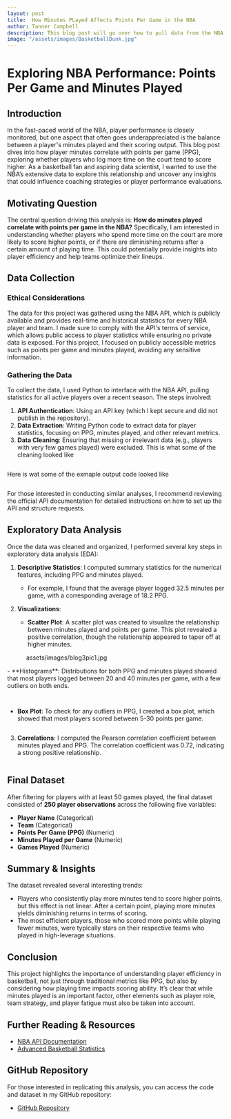 ```yaml
---
layout: post
title:  How Minutes PLayed Affects Points Per Game in the NBA
author: Tanner Campbell
description: This blog post will go over how to pull data from the NBA api calls and then to use that data for statistical analysis.
image: "/assets/images/BasketballDunk.jpg"
---
```


# Exploring NBA Performance: Points Per Game and Minutes Played

## Introduction

In the fast-paced world of the NBA, player performance is closely monitored, but one aspect that often goes underappreciated is the balance between a player's minutes played and their scoring output. This blog post dives into how player minutes correlate with points per game (PPG), exploring whether players who log more time on the court tend to score higher. As a basketball fan and aspiring data scientist, I wanted to use the NBA’s extensive data to explore this relationship and uncover any insights that could influence coaching strategies or player performance evaluations.

## Motivating Question

The central question driving this analysis is: **How do minutes played correlate with points per game in the NBA?** Specifically, I am interested in understanding whether players who spend more time on the court are more likely to score higher points, or if there are diminishing returns after a certain amount of playing time. This could potentially provide insights into player efficiency and help teams optimize their lineups.

## Data Collection

### Ethical Considerations

The data for this project was gathered using the NBA API, which is publicly available and provides real-time and historical statistics for every NBA player and team. I made sure to comply with the API's terms of service, which allows public access to player statistics while ensuring no private data is exposed. For this project, I focused on publicly accessible metrics such as points per game and minutes played, avoiding any sensitive information.

### Gathering the Data

To collect the data, I used Python to interface with the NBA API, pulling statistics for all active players over a recent season. The steps involved:
1. **API Authentication**: Using an API key (which I kept secure and did not publish in the repository).
2. **Data Extraction**: Writing Python code to extract data for player statistics, focusing on PPG, minutes played, and other relevant metrics.
3. **Data Cleaning**: Ensuring that missing or irrelevant data (e.g., players with very few games played) were excluded. This is what some of the cleaning looked like
<figure>
    <img src= "https://tannercamp.github.io/my-blog/assets/images/code2.jpg" alt="">
</figure>

Here is wat some of the exmaple output code looked like
<figure>
    <img src= "https://tannercamp.github.io/my-blog/assets/images/excode.jpg" alt="">
</figure>

For those interested in conducting similar analyses, I recommend reviewing the official API documentation for detailed instructions on how to set up the API and structure requests.

## Exploratory Data Analysis

Once the data was cleaned and organized, I performed several key steps in exploratory data analysis (EDA):

1. **Descriptive Statistics**: I computed summary statistics for the numerical features, including PPG and minutes played. 
   - For example, I found that the average player logged 32.5 minutes per game, with a corresponding average of 18.2 PPG.

2. **Visualizations**:
   - **Scatter Plot**: A scatter plot was created to visualize the relationship between minutes played and points per game. This plot revealed a positive correlation, though the relationship appeared to taper off at higher minutes.
  <figure>
    <img src= "https://tannercamp.github.io/my-blog/assets/images/blog3pic1.jpg" alt=""> assets/images/blog3pic1.jpg
</figure>
   - **Histograms**: Distributions for both PPG and minutes played showed that most players logged between 20 and 40 minutes per game, with a few outliers on both ends.
  <figure>
    <img src= "https://tannercamp.github.io/my-blog/assets/images/blog3pic2.jpg" alt="">
</figure>
  <figure>
    <img src= "https://tannercamp.github.io/my-blog/assets/images/blog3pic3.jpg" alt="">
</figure>
   
   - **Box Plot**: To check for any outliers in PPG, I created a box plot, which showed that most players scored between 5-30 points per game.
  <figure>
    <img src= "https://tannercamp.github.io/my-blog/assets/images/blog3pic4.jpg" alt="">
</figure>

3. **Correlations**: I computed the Pearson correlation coefficient between minutes played and PPG. The correlation coefficient was 0.72, indicating a strong positive relationship.

  <figure>
    <img src= "https://tannercamp.github.io/my-blog/assets/images/blog3pic5.jpg" alt="">
</figure>

## Final Dataset

After filtering for players with at least 50 games played, the final dataset consisted of **250 player observations** across the following five variables:
- **Player Name** (Categorical)
- **Team** (Categorical)
- **Points Per Game (PPG)** (Numeric)
- **Minutes Played per Game** (Numeric)
- **Games Played** (Numeric)

## Summary & Insights

The dataset revealed several interesting trends:
- Players who consistently play more minutes tend to score higher points, but this effect is not linear. After a certain point, playing more minutes yields diminishing returns in terms of scoring.
- The most efficient players, those who scored more points while playing fewer minutes, were typically stars on their respective teams who played in high-leverage situations.

## Conclusion

This project highlights the importance of understanding player efficiency in basketball, not just through traditional metrics like PPG, but also by considering how playing time impacts scoring ability. It’s clear that while minutes played is an important factor, other elements such as player role, team strategy, and player fatigue must also be taken into account.

## Further Reading & Resources

- [NBA API Documentation](https://www.basketball-reference.com/)
- [Advanced Basketball Statistics](https://www.basketball-reference.com/)

## GitHub Repository

For those interested in replicating this analysis, you can access the code and dataset in my GitHub repository:
- [GitHub Repository](git@github.com:tannercamp/Blog-Repository-Code.git)
